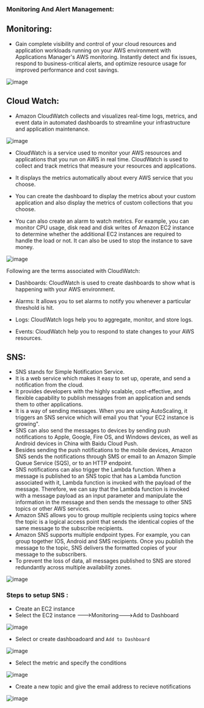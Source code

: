 ### Monitoring And Alert Management:

## Monitoring:

- Gain complete visibility and control of your cloud resources and application workloads running on your AWS environment with Applications Manager's AWS monitoring. Instantly detect and fix issues, respond to business-critical alerts, and optimize resource usage for improved performance and cost savings.

 ![image](https://user-images.githubusercontent.com/97250268/200147743-c60e1d2b-111b-44e7-bce8-6f736cc33f4d.png)
 
 
 ## Cloud Watch:
 
 - Amazon CloudWatch collects and visualizes real-time logs, metrics, and event data in automated dashboards to streamline your infrastructure and application maintenance.

![image](https://user-images.githubusercontent.com/97250268/200147945-f50931b5-b3a6-4ff5-9976-506912764d3a.png)

- CloudWatch is a service used to monitor your AWS resources and applications that you run on AWS in real time. CloudWatch is used to collect and track metrics that measure your resources and applications.

- It displays the metrics automatically about every AWS service that you choose.

- You can create the dashboard to display the metrics about your custom application and also display the metrics of custom collections that you choose.

- You can also create an alarm to watch metrics. For example, you can monitor CPU usage, disk read and disk writes of Amazon EC2 instance to determine whether the additional EC2 instances are required to handle the load or not. It can also be used to stop the instance to save money.


![image](https://user-images.githubusercontent.com/97250268/200147760-9bcaddbf-7fab-4be1-b80a-736d9378d5d0.png)

Following are the terms associated with CloudWatch:

- Dashboards: CloudWatch is used to create dashboards to show what is happening with your AWS environment.

- Alarms: It allows you to set alarms to notify you whenever a particular threshold is hit.

- Logs: CloudWatch logs help you to aggregate, monitor, and store logs.

- Events: CloudWatch help you to respond to state changes to your AWS resources.

## SNS:

- SNS stands for Simple Notification Service.
- It is a web service which makes it easy to set up, operate, and send a notification from the cloud.
- It provides developers with the highly scalable, cost-effective, and flexible capability to publish messages from an application and sends them to other applications.
- It is a way of sending messages. When you are using AutoScaling, it triggers an SNS service which will email you that "your EC2 instance is growing".
- SNS can also send the messages to devices by sending push notifications to Apple, Google, Fire OS, and Windows devices, as well as Android devices in China with Baidu Cloud Push.
- Besides sending the push notifications to the mobile devices, Amazon SNS sends the notifications through SMS or email to an Amazon Simple Queue Service (SQS), or to an HTTP endpoint.
- SNS notifications can also trigger the Lambda function. When a message is published to an SNS topic that has a Lambda function associated with it, Lambda function is invoked with the payload of the message. Therefore, we can say that the Lambda function is invoked with a message payload as an input parameter and manipulate the information in the message and then sends the message to other SNS topics or other AWS services.
- Amazon SNS allows you to group multiple recipients using topics where the topic is a logical access point that sends the identical copies of the same message to the subscribe recipients.
- Amazon SNS supports multiple endpoint types. For example, you can group together IOS, Android and SMS recipients. Once you publish the message to the topic, SNS delivers the formatted copies of your message to the subscribers.
- To prevent the loss of data, all messages published to SNS are stored redundantly across multiple availability zones.

![image](https://user-images.githubusercontent.com/97250268/200147781-b7fd0a41-cfc6-4116-b75b-4e663847535a.png)

### Steps to setup SNS :
- Create an EC2 instance
- Select the EC2 instance --->Monitoring--->Add to Dashboard

![image](https://user-images.githubusercontent.com/97250268/200175729-c929a168-1c6b-459d-8259-8a32767a0741.png)

- Select or create dashboadoard and `Add to Dashboard`

![image](https://user-images.githubusercontent.com/97250268/200175815-4af1b070-075f-429e-8994-f74fed34fff6.png)

- Select the metric and specify the conditions 

![image](https://user-images.githubusercontent.com/97250268/200176722-9ed79141-302b-44d0-a277-5f9ff30babb1.png)

- Create a new topic and give the email address to recieve notifications

![image](https://user-images.githubusercontent.com/97250268/200177005-c1e70107-4a24-4b84-af70-84e90f7aa914.png)


